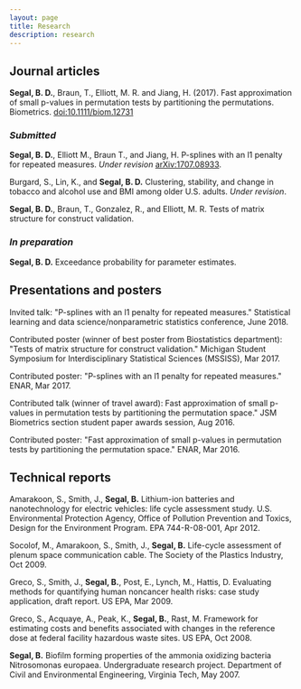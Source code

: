 ```yaml
---
layout: page
title: Research
description: research
---
```


## Journal articles

**Segal, B. D.**, Braun, T., Elliott, M. R. and Jiang, H. (2017). Fast approximation of small p-values in permutation tests by partitioning the permutations. Biometrics. [doi:10.1111/biom.12731](http://dx.doi.org/10.1111/biom.12731)

### *Submitted*

**Segal, B. D.**, Elliott M., Braun T., and Jiang, H.  P-splines with an l1 penalty for repeated measures. *Under revision* [arXiv:1707.08933](https://arxiv.org/abs/1707.08933).

Burgard, S., Lin, K., and **Segal, B. D.** Clustering, stability, and change in tobacco and alcohol use and BMI among older U.S. adults. *Under revision*.

**Segal, B. D.**, Braun, T., Gonzalez, R., and Elliott, M. R. Tests of matrix structure for construct validation.

### *In preparation*

**Segal, B. D.** Exceedance probability for parameter estimates.

## Presentations and posters

Invited talk: "P-splines with an l1 penalty for repeated measures." Statistical learning and data science/nonparametric statistics conference, June 2018.

Contributed poster (winner of best poster from Biostatistics department): "Tests of matrix structure for construct validation." Michigan Student Symposium for Interdisciplinary Statistical Sciences (MSSISS), Mar 2017.

Contributed poster: "P-splines with an l1 penalty for repeated measures." ENAR, Mar 2017.

Contributed talk (winner of travel award): Fast approximation of small p-values in permutation tests by partitioning the permutation space." JSM Biometrics section student paper awards session, Aug 2016.

Contributed poster: "Fast approximation of small p-values in permutation tests by partitioning the permutation space." ENAR, Mar 2016.

## Technical reports

Amarakoon, S., Smith, J., **Segal, B.** Lithium-ion batteries and nanotechnology for electric vehicles: life cycle assessment study. U.S. Environmental Protection Agency, Office of Pollution Prevention and Toxics, Design for the Environment Program. EPA 744-R-08-001, Apr 2012.

Socolof, M., Amarakoon, S., Smith, J., **Segal, B.** Life-cycle assessment of plenum space communication cable. The Society of the Plastics Industry, Oct 2009.

Greco, S., Smith, J., **Segal, B.**, Post, E., Lynch, M., Hattis, D. Evaluating methods for quantifying human noncancer health risks: case study application, draft report. US EPA, Mar 2009.

Greco, S., Acquaye, A., Peak, K., **Segal, B.**, Rast, M. Framework for estimating costs and benefits associated with changes in the reference dose at federal facility hazardous waste sites. US EPA, Oct 2008.

**Segal, B.** Biofilm forming properties of the ammonia oxidizing bacteria Nitrosomonas europaea. Undergraduate research project. Department of Civil and Environmental Engineering, Virginia Tech, May 2007.